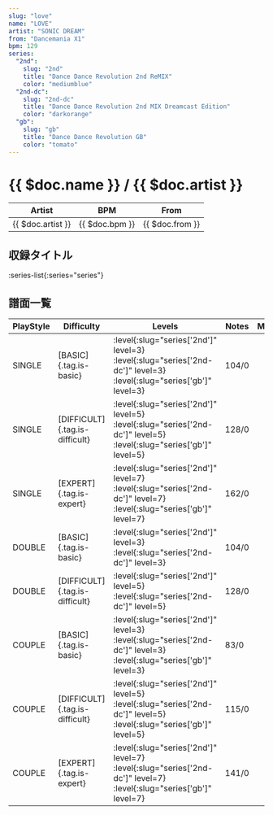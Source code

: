 ```yaml
---
slug: "love"
name: "LOVE"
artist: "SONIC DREAM"
from: "Dancemania X1"
bpm: 129
series:
  "2nd":
    slug: "2nd"
    title: "Dance Dance Revolution 2nd ReMIX"
    color: "mediumblue"
  "2nd-dc":
    slug: "2nd-dc"
    title: "Dance Dance Revolution 2nd MIX Dreamcast Edition"
    color: "darkorange"
  "gb":
    slug: "gb"
    title: "Dance Dance Revolution GB"
    color: "tomato"
---
```


# {{ $doc.name }} / {{ $doc.artist }}

|Artist|BPM|From|
|------|---|----|
|{{ $doc.artist }}|{{ $doc.bpm }}|{{ $doc.from }}|

## 収録タイトル

:series-list{:series="series"}

## 譜面一覧

|PlayStyle|Difficulty|Levels|Notes|Movie|
|---------|----------|------|-----|-----|
|SINGLE|[BASIC]{.tag.is-basic}|:level{:slug="series['2nd']" level=3} :level{:slug="series['2nd-dc']" level=3} :level{:slug="series['gb']" level=3}|104/0||
|SINGLE|[DIFFICULT]{.tag.is-difficult}|:level{:slug="series['2nd']" level=5} :level{:slug="series['2nd-dc']" level=5} :level{:slug="series['gb']" level=5}|128/0||
|SINGLE|[EXPERT]{.tag.is-expert}|:level{:slug="series['2nd']" level=7} :level{:slug="series['2nd-dc']" level=7} :level{:slug="series['gb']" level=7}|162/0||
|DOUBLE|[BASIC]{.tag.is-basic}|:level{:slug="series['2nd']" level=3} :level{:slug="series['2nd-dc']" level=3}|104/0||
|DOUBLE|[DIFFICULT]{.tag.is-difficult}|:level{:slug="series['2nd']" level=5} :level{:slug="series['2nd-dc']" level=5}|128/0||
|COUPLE|[BASIC]{.tag.is-basic}|:level{:slug="series['2nd']" level=3} :level{:slug="series['2nd-dc']" level=3} :level{:slug="series['gb']" level=3}|83/0||
|COUPLE|[DIFFICULT]{.tag.is-difficult}|:level{:slug="series['2nd']" level=5} :level{:slug="series['2nd-dc']" level=5} :level{:slug="series['gb']" level=5}|115/0||
|COUPLE|[EXPERT]{.tag.is-expert}|:level{:slug="series['2nd']" level=7} :level{:slug="series['2nd-dc']" level=7} :level{:slug="series['gb']" level=7}|141/0||
